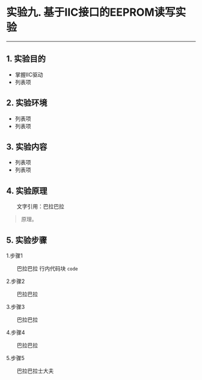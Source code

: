 # 实验九. 基于IIC接口的EEPROM读写实验
----------
## 1. 实验目的
- 掌握IIC驱动
- 列表项

## 2. 实验环境
- 列表项
- 列表项

## 3. 实验内容
- 列表项
- 列表项

## 4. 实验原理
&emsp;&emsp;文字引用：巴拉巴拉
> 原理。

## 5. 实验步骤
1.步骤1

&emsp;&emsp;巴拉巴拉
行内代码块 `code`   

2.步骤2

&emsp;&emsp;巴拉巴拉   

3.步骤3

&emsp;&emsp;巴拉巴拉   

4.步骤4

&emsp;&emsp;巴拉巴拉   

5.步骤5

&emsp;&emsp;巴拉巴拉士大夫